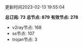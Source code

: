 更新时间2023-02-13 19:55:04

**总订阅: 73**
**总节点: 879**
**有效节点: 278**
- v2ray节点: 168
- ss节点: 107
- trojan节点: 3
